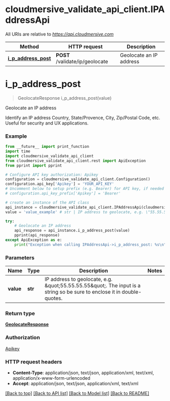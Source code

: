 # cloudmersive_validate_api_client.IPAddressApi

All URIs are relative to *https://api.cloudmersive.com*

Method | HTTP request | Description
------------- | ------------- | -------------
[**i_p_address_post**](IPAddressApi.md#i_p_address_post) | **POST** /validate/ip/geolocate | Geolocate an IP address


# **i_p_address_post**
> GeolocateResponse i_p_address_post(value)

Geolocate an IP address

Identify an IP address Country, State/Provence, City, Zip/Postal Code, etc.  Useful for security and UX applications.

### Example
```python
from __future__ import print_function
import time
import cloudmersive_validate_api_client
from cloudmersive_validate_api_client.rest import ApiException
from pprint import pprint

# Configure API key authorization: Apikey
configuration = cloudmersive_validate_api_client.Configuration()
configuration.api_key['Apikey'] = 'YOUR_API_KEY'
# Uncomment below to setup prefix (e.g. Bearer) for API key, if needed
# configuration.api_key_prefix['Apikey'] = 'Bearer'

# create an instance of the API class
api_instance = cloudmersive_validate_api_client.IPAddressApi(cloudmersive_validate_api_client.ApiClient(configuration))
value = 'value_example' # str | IP address to geolocate, e.g. \"55.55.55.55\".  The input is a string so be sure to enclose it in double-quotes.

try:
    # Geolocate an IP address
    api_response = api_instance.i_p_address_post(value)
    pprint(api_response)
except ApiException as e:
    print("Exception when calling IPAddressApi->i_p_address_post: %s\n" % e)
```

### Parameters

Name | Type | Description  | Notes
------------- | ------------- | ------------- | -------------
 **value** | **str**| IP address to geolocate, e.g. \&quot;55.55.55.55\&quot;.  The input is a string so be sure to enclose it in double-quotes. | 

### Return type

[**GeolocateResponse**](GeolocateResponse.md)

### Authorization

[Apikey](../README.md#Apikey)

### HTTP request headers

 - **Content-Type**: application/json, text/json, application/xml, text/xml, application/x-www-form-urlencoded
 - **Accept**: application/json, text/json, application/xml, text/xml

[[Back to top]](#) [[Back to API list]](../README.md#documentation-for-api-endpoints) [[Back to Model list]](../README.md#documentation-for-models) [[Back to README]](../README.md)


